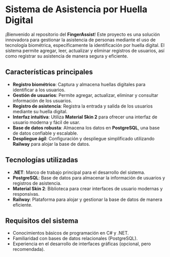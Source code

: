 # Sistema de Asistencia por Huella Digital

¡Bienvenido al repositorio del **FingerAssist**! Este proyecto es una solución innovadora para gestionar la asistencia de personas mediante el uso de tecnología biométrica, específicamente la identificación por huella digital. El sistema permite agregar, leer, actualizar y eliminar registros de usuarios, así como registrar su asistencia de manera segura y eficiente.

## Características principales

- **Registro biométrico**: Captura y almacena huellas digitales para identificar a los usuarios.
- **Gestión de usuarios**: Permite agregar, actualizar, eliminar y consultar información de los usuarios.
- **Registro de asistencia**: Registra la entrada y salida de los usuarios mediante su huella digital.
- **Interfaz intuitiva**: Utiliza **Material Skin 2** para ofrecer una interfaz de usuario moderna y fácil de usar.
- **Base de datos robusta**: Almacena los datos en **PostgreSQL**, una base de datos confiable y escalable.
- **Despliegue ágil**: Configuración y despliegue simplificado utilizando **Railway** para alojar la base de datos.

## Tecnologías utilizadas

- **.NET**: Marco de trabajo principal para el desarrollo del sistema.
- **PostgreSQL**: Base de datos para almacenar la información de usuarios y registros de asistencia.
- **Material Skin 2**: Biblioteca para crear interfaces de usuario modernas y responsivas.
- **Railway**: Plataforma para alojar y gestionar la base de datos de manera eficiente.

## Requisitos del sistema

- Conocimientos básicos de programación en C# y .NET.
- Familiaridad con bases de datos relacionales (PostgreSQL).
- Experiencia en el desarrollo de interfaces gráficas (opcional, pero recomendada).
